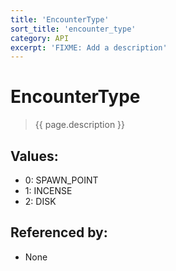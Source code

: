 ```yaml
---
title: 'EncounterType'
sort_title: 'encounter_type'
category: API
excerpt: 'FIXME: Add a description'
---
```


[comment]: <> (THIS PART IS GENERATED - AKA DON'T EDIT THIS PART MANUALLY)

# EncounterType

> {{ page.description }}

## Values:

- 0: SPAWN_POINT
- 1: INCENSE
- 2: DISK

## Referenced by:

- None

[comment]: <> (YOU CAN EDIT AFTER THIS)
